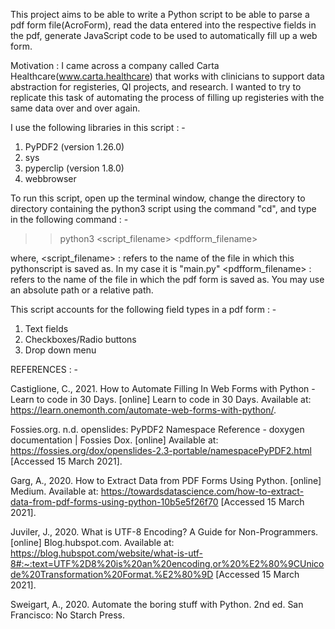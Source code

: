 This project aims to be able to write a Python script to be able to parse a pdf form file(AcroForm), read the data entered into the respective fields in the pdf, generate JavaScript code to be used to automatically fill up a web form.

Motivation : I came across a company called Carta Healthcare(www.carta.healthcare) that works with clinicians to support data abstraction for registeries, QI projects, and research. I wanted to try to replicate this task of automating the process of filling up registeries with the same data over and over again.

I use the following libraries in this script : -
1. PyPDF2 (version 1.26.0)
2. sys
3. pyperclip (version 1.8.0)
4. webbrowser

To run this script, open up the terminal window, change the directory to directory containing the python3 script using the command "cd", and type in the following command : -
>> python3 <script_filename> <pdfform_filename>

where, 
  <script_filename> : refers to the name of the file in which this pythonscript                       is saved as. In my case it is "main.py"
  <pdfform_filename> : refers to the name of the file in which the pdf form is                          saved as. You may use an absolute path or a relative                            path.
  
This script accounts for the following field types in a pdf form : -
  1. Text fields
  2. Checkboxes/Radio buttons
  3. Drop down menu
  
REFERENCES : -

Castiglione, C., 2021. How to Automate Filling In Web Forms with Python - Learn to code in 30 Days. [online] Learn to code in 30 Days. Available at: <https://learn.onemonth.com/automate-web-forms-with-python/>.

Fossies.org. n.d. openslides: PyPDF2 Namespace Reference - doxygen documentation | Fossies Dox. [online] Available at: <https://fossies.org/dox/openslides-2.3-portable/namespacePyPDF2.html> [Accessed 15 March 2021].

Garg, A., 2020. How to Extract Data from PDF Forms Using Python. [online] Medium. Available at: <https://towardsdatascience.com/how-to-extract-data-from-pdf-forms-using-python-10b5e5f26f70> [Accessed 15 March 2021].

Juviler, J., 2020. What is UTF-8 Encoding? A Guide for Non-Programmers. [online] Blog.hubspot.com. Available at: <https://blog.hubspot.com/website/what-is-utf-8#:~:text=UTF%2D8%20is%20an%20encoding,or%20%E2%80%9CUnicode%20Transformation%20Format.%E2%80%9D> [Accessed 15 March 2021].

Sweigart, A., 2020. Automate the boring stuff with Python. 2nd ed. San Francisco: No Starch Press.

